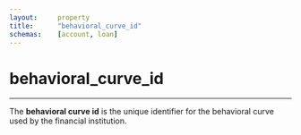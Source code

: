```yaml
---
layout:     property
title:      "behavioral_curve_id"
schemas:    [account, loan]
---
```


# behavioral_curve_id

---

The **behavioral curve id** is the unique identifier for the behavioral curve used by the financial institution.
